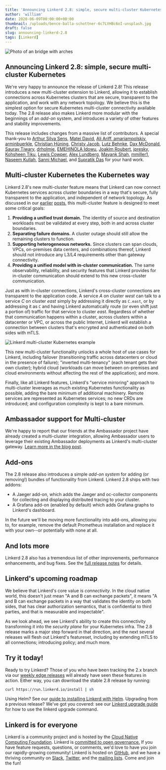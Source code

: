 ```yaml
---
title: 'Announcing Linkerd 2.8: simple, secure multi-cluster Kubernetes'
author: 'william'
date: 2020-06-09T00:00:00+00:00
thumbnail: /uploads/bence-balla-schottner-6c7LVHBc6oI-unsplash.jpg
draft: false
slug: announcing-linkerd-2.8
tags: [Linkerd]
---
```


![Photo of an bridge with arches](/uploads/bence-balla-schottner-6c7LVHBc6oI-unsplash.jpg)

## Announcing Linkerd 2.8: simple, secure multi-cluster Kubernetes

We're very happy to announce the release of Linkerd 2.8! This release
introduces a new multi-cluster extension to Linkerd, allowing it to establish
connections across Kubernetes clusters that are secure, transparent to the
application, and work with any network topology. We believe this is the
simplest option for secure Kubernetes multi-cluster connectivity available
today. The 2.8 release also makes Linkerd more modular with the beginnings of
an _add-on_ system, and introduces a variety of other features and stability
improvements.

This release includes changes from a massive list of contributors. A special
thank-you to [Arthur Silva Sens](https://github.com/ArthurSens), [Matei
David](https://github.com/Matei207), [Ali Ariff](https://github.com/aliariff),[
amariampolskiy](https://github.com/amariampolskiy),[
arminbuerkle](https://github.com/arminbuerkle), [Christian
Hüning](https://github.com/christianhuening), [Christy
Jacob](https://github.com/christyjacob4), [Lutz
Behnke](https://github.com/cypherfox), [Dax
McDonald](https://github.com/daxmc99), [Saurav
Tiwary](https://github.com/dr0pdb), [drholmie](https://github.com/drholmie),
[EMEHINOLA Idowu](https://github.com/hydeenoble), [Joakim
Roubert](https://github.com/joakimr-axis),
[jpresky](https://github.com/jpresky), [Kohsheen
Tiku](https://github.com/kohsheen1234), [Lewis
Cowper](https://github.com/lewiscowper), [Alex
Lundberg](https://github.com/lundbird), [Mayank
Shah](https://github.com/mayankshah1607),
[mmiller1](https://github.com/mmiller1), [Naseem
Kullah](https://github.com/naseemkullah), [Sanni
Michael](https://github.com/sannimichaelse), and [Supratik
Das](https://github.com/supra08) for your hard work.

## Multi-cluster Kubernetes the Kubernetes way

Linkerd 2.8's new multi-cluster feature means that Linkerd can now connect
Kubernetes services across cluster boundaries in a way that's secure, fully
transparent to the application, and independent of network topology. As
discussed in our
[earlier](https://linkerd.io/2020/02/17/architecting-for-multicluster-kubernetes/)
[posts](https://linkerd.io/2020/02/25/multicluster-kubernetes-with-service-mirroring/),
this multi-cluster feature is designed to meet some critical goals:

1. **Providing a unified trust domain.** The identity of source and destination
   workloads must be validated at every step, both in and across cluster
   boundaries.
2. **Separating failure domains.** A cluster outage should still allow the
   remaining clusters to function.
3. **Supporting heterogeneous networks.** Since clusters can span clouds, VPCs,
   on-premises data centers, and combinations thereof, Linkerd should not
   introduce any L3/L4 requirements other than gateway connectivity.
4. **Providing a unified model with in-cluster communication.** The same
   observability, reliability, and security features that Linkerd provides for
   in-cluster communication should extend to this new cross-cluster
   communication.

Just as with in-cluster connections, Linkerd's cross-cluster connections are
transparent to the application code. A service _A_ on cluster _west_ can talk
to a service _C_ on cluster _east_ simply by addressing it directly as
`C.east`, or by addressing it as `C` and having Linkerd automatically route (or
even shift just a portion of) traffic for that service to cluster _east_.
Regardless of whether that communication happens within a cluster, across
clusters within a datacenter or VPC, or across the public Internet,  Linkerd
will establish a connection between clusters that's encrypted and authenticated
on both sides with mTLS.

![Linkerd multi-cluster Kubernetes example](/uploads/linkerd_blog_2.8-diagrams_multicluster.png "Linkerd multi-cluster Kubernetes example")

This new multi-cluster functionality unlocks a whole host of use cases for
Linkerd, including failover (transitioning traffic across datacenters or cloud
in the presence of failure); "inverted multi-tenancy" (each tenant gets their
own cluster); hybrid cloud (workloads can move between on-premises and cloud
environments without affecting the rest of the application); and more.

Finally, like all Linkerd features, Linkerd's "service mirroring" approach to
multi-cluster leverages as much existing Kubernetes functionality as possible,
adding the bare minimum of additional machinery. Remote services are
represented as Kubernetes services; no new CRDs are introduced; and
configuration complexity is kept to a bare minimum.

## Ambassador support for Multi-cluster

We're happy to report that our friends at the Ambassador project have already
created a multi-cluster integration, allowing Ambassador users to leverage
their existing Ambassador deployments as Linkerd's multi-cluster gateway. [Learn
more in the blog post](https://blog.getambassador.io/).

## Add-ons

The 2.8 release also introduces a simple _add-on system_ for adding (or
removing!) bundles of functionality from Linkerd. Linkerd 2.8 ships with two
addons:

* A Jaeger add-on, which adds the Jaeger and oc-collector components for
  collecting and displaying distributed tracing to your cluster.
* A Grafana add-on (enabled by default) which adds Grafana graphs to Linkerd's
  dashboard.

In the future we'll be moving more functionality into add-ons, allowing you to,
for example, remove the default Prometheus installation and replace it with
your own--or potentially with none at all.

## And lots more

Linkerd 2.8 also has a tremendous list of other improvements, performance enhancements, and bug fixes. See the [full release notes](https://github.com/linkerd/linkerd2/releases/tag/stable-2.8) for details.

## Linkerd's upcoming roadmap

We believe that Linkerd's core value is _connectivity_. In the cloud native
world, this doesn't just mean "A and B can exchange packets", it means "A and B
can exchange packets in a way that validates the identity on both sides, that
has clear authorization semantics, that is confidential to third parties, and
that is measurable and inspectable".

As we look ahead, we see Linkerd's ability to create this connectivity
transforming it into the _security plane_ for your Kubernetes infra. The 2.8
release marks a major step forward in that direction, and the next several
releases will flesh out Linkerd's featureset, including by extending mTLS to
all connections; introducing policy; and much more.

## Try it today!

Ready to try Linkerd? Those of you who have been tracking the 2.x branch via
our [weekly edge releases](https://linkerd.io/2/edge) will already have seen
these features in action. Either way, you can download the stable 2.8 release
by running:

```bash
curl https://run.linkerd.io/install | sh
```

Using Helm? See our [guide to installing Linkerd with
Helm](https://linkerd.io/2/tasks/install-helm/). Upgrading from a previous
release? We've got you covered: see our [Linkerd upgrade
guide](https://linkerd.io/2/tasks/upgrade/) for how to use the linkerd upgrade
command.

## Linkerd is for everyone

Linkerd is a community project and is hosted by the [Cloud Native Computing
Foundation](https://cncf.io/). Linkerd is [committed to open
governance.](https://linkerd.io/2019/10/03/linkerds-commitment-to-open-governance/)
If you have feature requests, questions, or comments, we'd love to have you
join our rapidly-growing community! Linkerd is hosted on
[GitHub](https://github.com/linkerd/), and we have a thriving community on
[Slack](https://slack.linkerd.io/), [Twitter](https://twitter.com/linkerd), and
the [mailing lists](https://linkerd.io/2/get-involved/). Come and join the fun!
